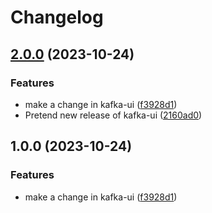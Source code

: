 # Changelog

## [2.0.0](https://github.com/utilitywarehouse/kafka-manifests/compare/kafka-ui-v0.8.0-v1.0.0...kafka-ui-v0.8.0-v2.0.0) (2023-10-24)


### Features

* make a change in kafka-ui ([f3928d1](https://github.com/utilitywarehouse/kafka-manifests/commit/f3928d107223fc2bbc0671166cfb4abf4288040b))
* Pretend new release of kafka-ui ([2160ad0](https://github.com/utilitywarehouse/kafka-manifests/commit/2160ad0d9162be163347a8cdb2b81eba9712dade))

## 1.0.0 (2023-10-24)


### Features

* make a change in kafka-ui ([f3928d1](https://github.com/utilitywarehouse/kafka-manifests/commit/f3928d107223fc2bbc0671166cfb4abf4288040b))
